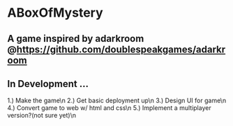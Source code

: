 # ABoxOfMystery

## A game inspired by adarkroom @https://github.com/doublespeakgames/adarkroom

## In Development ...

1.) Make the game\n
2.) Get basic deployment up\n
3.) Design UI for game\n
4.) Convert game to web w/ html and css\n
5.) Implement a multiplayer version?(not sure yet)\n
